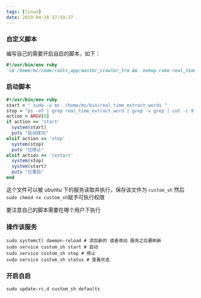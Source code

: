 ```yaml
---
tags: [linux]
date: 2019-04-28 17:59:37
---
```


### 自定义脚本

编写自己的需要开启自启的脚本，如下：

```ruby
#!/usr/bin/env ruby
`cd /home/mc/code/rails_app/master_crawler_trm &&  nohup rake real_time_extract_word  > /dev/null 2&>1`
```

### 启动脚本

```ruby
#!/usr/bin/env ruby
start = " sudo -u mc  /home/mc/bin/real_time_extract_words "
stop = "ps -ef | grep real_time_extract_word | grep -v grep | cut -c 9-15 | xargs kill -9"
action = ARGV[0]
if action == 'start'
  system(start)
  puts "启动成功"
elsif action == 'stop'
  system(stop)
  puts "已停止"
elsif action == 'restart'
  system(stop)
  system(start)
  puts "已重启"
end
```

这个文件可以被 ubuntu 下的服务读取并执行，保存该文件为 `custom_sh` 然后 `sudo chmod +x custom_sh`赋予可执行权限

要注意自己的脚本需要在哪个用户下执行

### 操作该服务

```shell
sudo systemctl daemon-reload # 添加新的 或者改动 服务之后要刷新
sudo service custom_sh start # 启动
sudo service custom_sh stop # 停止
sudo service custom_sh status # 查看状态
```

### 开启自启

```shell
sudo update-rc.d custom_sh defaults
```
